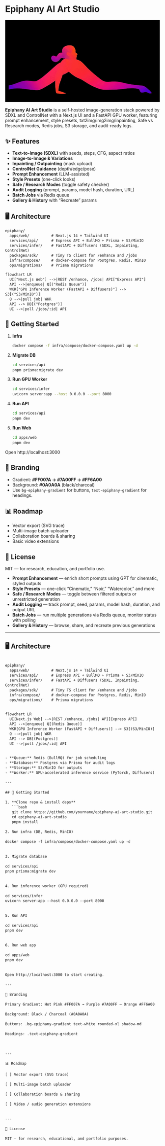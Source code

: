 # Epiphany AI Art Studio

![Epiphany Logo](epiphany.gif)

**Epiphany AI Art Studio** is a self-hosted image-generation stack powered by SDXL and ControlNet with a Next.js UI and a FastAPI GPU worker, featuring prompt enhancement, style presets, txt2img/img2img/inpainting, Safe vs Research modes, Redis jobs, S3 storage, and audit-ready logs.

## ✨ Features
- **Text-to-Image (SDXL)** with seeds, steps, CFG, aspect ratios  
- **Image-to-Image & Variations**  
- **Inpainting / Outpainting** (mask upload)  
- **ControlNet Guidance** (depth/edge/pose)  
- **Prompt Enhancement** (LLM-assisted)  
- **Style Presets** (one-click looks)  
- **Safe / Research Modes** (toggle safety checker)  
- **Audit Logging** (prompt, params, model hash, duration, URL)  
- **Batch Jobs** via Redis queue  
- **Gallery & History** with “Recreate” params

## 🖥 Architecture

```
epiphany/
  apps/web/          # Next.js 14 + Tailwind UI
  services/api/      # Express API + BullMQ + Prisma + S3/MinIO
  services/infer/    # FastAPI + Diffusers (SDXL, Inpainting, ControlNet)
  packages/sdk/      # Tiny TS client for /enhance and /jobs
  infra/compose/     # docker-compose for Postgres, Redis, MinIO
  ops/migrations/    # Prisma migrations
```

```mermaid
flowchart LR
  UI["Next.js Web"] -->|REST /enhance, /jobs| API["Express API"]
  API -->|enqueue| Q[("Redis Queue")]
  WKR["GPU Inference Worker (FastAPI + Diffusers)"] --> S3[("S3/MinIO")]
  Q -->|pull job| WKR
  API --> DB[("Postgres")]
  UI -->|poll /jobs/:id| API
```

## 🚀 Getting Started

1. **Infra**
   ```bash
   docker compose -f infra/compose/docker-compose.yaml up -d
   ```
2. **Migrate DB**
   ```bash
   cd services/api
   pnpm prisma:migrate dev
   ```
3. **Run GPU Worker**
   ```bash
   cd services/infer
   uvicorn server:app --host 0.0.0.0 --port 8000
   ```
4. **Run API**
   ```bash
   cd services/api
   pnpm dev
   ```
5. **Run Web**
   ```bash
   cd apps/web
   pnpm dev
   ```
Open http://localhost:3000

## 🎨 Branding

- Gradient: **#FF007A → #7A00FF → #FF6A00**  
- Background: **#0A0A0A** (black/charcoal)  
- Use `bg-epiphany-gradient` for buttons, `text-epiphany-gradient` for headings.

## 📊 Roadmap
- Vector export (SVG trace)  
- Multi-image batch uploader  
- Collaboration boards & sharing  
- Basic video extensions

## 📜 License
MIT — for research, education, and portfolio use.
- **Prompt Enhancement** — enrich short prompts using GPT for cinematic, styled outputs  
- **Style Presets** — one-click “Cinematic,” “Noir,” “Watercolor,” and more  
- **Safe / Research Modes** — toggle between filtered outputs or unrestricted generation  
- **Audit Logging** — track prompt, seed, params, model hash, duration, and output URL  
- **Batch Jobs** — run multiple generations via Redis queue, monitor status with polling  
- **Gallery & History** — browse, share, and recreate previous generations  

---

## 🖥 Architecture

```text

epiphany/
  apps/web/          # Next.js 14 + Tailwind UI
  services/api/      # Express API + BullMQ + Prisma + S3/MinIO
  services/infer/    # FastAPI + Diffusers (SDXL, Inpainting, ControlNet)
  packages/sdk/      # Tiny TS client for /enhance and /jobs
  infra/compose/     # docker-compose for Postgres, Redis, MinIO
  ops/migrations/    # Prisma migrations

```

```Mermaid

flowchart LR
  UI[Next.js Web] -->|REST /enhance, /jobs| API[Express API]
  API -->|enqueue| Q[(Redis Queue)]
  WKR[GPU Inference Worker (FastAPI + Diffusers)] --> S3[(S3/MinIO)]
  Q -->|pull job| WKR
  API --> DB[(Postgres)]
  UI -->|poll /jobs/:id| API
```

```

- **Queue:** Redis (BullMQ) for job scheduling  
- **Database:** Postgres via Prisma for audit logs  
- **Storage:** S3/MinIO for outputs  
- **Worker:** GPU-accelerated inference service (PyTorch, Diffusers)  

---

## 🚀 Getting Started

1. **Clone repo & install deps**
   ```bash
   git clone https://github.com/yourname/epiphany-ai-art-studio.git
   cd epiphany-ai-art-studio
   pnpm install

2. Run infra (DB, Redis, MinIO)

docker compose -f infra/compose/docker-compose.yaml up -d


3. Migrate database

cd services/api
pnpm prisma:migrate dev


4. Run inference worker (GPU required)

cd services/infer
uvicorn server:app --host 0.0.0.0 --port 8000


5. Run API

cd services/api
pnpm dev


6. Run web app

cd apps/web
pnpm dev


Open http://localhost:3000 to start creating.

---

🎨 Branding

Primary Gradient: Hot Pink #FF007A → Purple #7A00FF → Orange #FF6A00

Background: Black / Charcoal (#0A0A0A)

Buttons: .bg-epiphany-gradient text-white rounded-xl shadow-md

Headings: .text-epiphany-gradient



---

📊 Roadmap

[ ] Vector export (SVG trace)

[ ] Multi-image batch uploader

[ ] Collaboration boards & sharing

[ ] Video / audio generation extensions


---

📜 License

MIT — for research, educational, and portfolio purposes.
